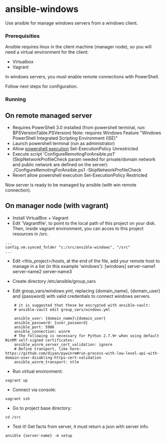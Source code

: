 
# ansible-windows
Use ansible for manage windows servers from a windows client.

### Prerequisities

Ansible requires linux in the client machine (manager node), so you will need a virtual environment for the client:

* Virtualbox
* Vagrant

In windows servers, you must enable remote connections with PowerShell.

Follow next steps for configuration.

### Running

## On remote managed server
* Requires PowerShell 3.0 installed (from powershell terminal, run: $PSVersionTable.PSVersion)
Note: requires Windows Feature "Windows PowerShell Integrated Scripting Environment (ISE)"
* Launch powershell terminal (run as administrator)
* Allow [powershell execution](http://www.howtogeek.com/106273/how-to-allow-the-execution-of-powershell-scripts-on-windows-7/)
	Set-ExecutionPolicy Unrestricted
* Execute script 'ConfigureRemotingForAnsible.ps1' (SkipNetworkProfileCheck param needed for private/domain network and public network are defined on the server):
	./ConfigureRemotingForAnsible.ps1 -SkipNetworkProfileCheck
* Revert allow powershell execution 
	Set-ExecutionPolicy Restricted

Now server is ready to be managed by ansible (with win remote connection).

## On manager node (with vagrant)
* Install VirtualBox + Vagrant
* Edit 'Vagrantfile', to point to the local path of this project on your disk. Then, inside vagrant environment, you can acces to this project resources in /src.

```
...
config.vm.synced_folder "c:/src/ansible-windows", "/src"
...
```

* Edit <this_project>/hosts, at the end of the file, add your remote host to manage in a list (in this example 'windows'):
	[windows]
	server-name1
	server-name2
	server-name3

* Create directory /etc/ansible/group_vars
* Edit group_vars/windows.yml, replacing {domain_name}, {domain_user} and {password} with valid credentials to connect windows servers.
```
	# it is suggested that these be encrypted with ansible-vault:
	# ansible-vault edit group_vars/windows.yml

	ansible_user: {domain_name}\{domain_user}
	ansible_password: {user_password}
	ansible_port: 5986
	ansible_connection: winrm
	# The following is necessary for Python 2.7.9+ when using default WinRM self-signed certificates:
	ansible_winrm_server_cert_validation: ignore
	# Define transport, like here: https://github.com/diyan/pywinrm#run-process-with-low-level-api-with-domain-user-disabling-https-cert-validation
	ansible_winrm_transport: ntlm
```

* Run virtual environment:
```
vagrant up
```
* Connect via console:
```
vagrant ssh
```
* Go to project base directory:
```
cd /src
```
* Test it! Get facts from server, it must return a json with server info.
```
ansible {server-name} -m setup
```


